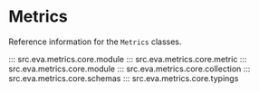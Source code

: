 # Metrics

Reference information for the `Metrics` classes.

::: src.eva.metrics.core.module
::: src.eva.metrics.core.metric
::: src.eva.metrics.core.module
::: src.eva.metrics.core.collection
::: src.eva.metrics.core.schemas
::: src.eva.metrics.core.typings